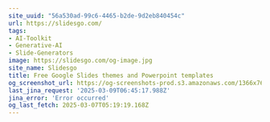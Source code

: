 ```yaml
---
site_uuid: "56a530ad-99c6-4465-b2de-9d2eb840454c"
url: https://slidesgo.com/
tags:
- AI-Toolkit
- Generative-AI
- Slide-Generators
image: https://slidesgo.com/og-image.jpg
site_name: Slidesgo
title: Free Google Slides themes and Powerpoint templates
og_screenshot_url: https://og-screenshots-prod.s3.amazonaws.com/1366x768/80/false/ac118e0c8fcd9201a478fab70dbbe381c43212ee99b313aa2f8512bcc685f68c.jpeg
last_jina_request: '2025-03-09T06:45:17.988Z'
jina_error: 'Error occurred'
og_last_fetch: 2025-03-07T05:19:19.168Z
---
```


